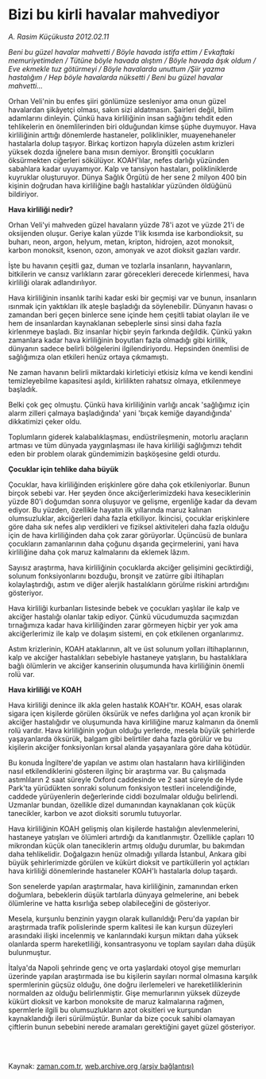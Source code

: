# Bizi bu kirli havalar mahvediyor

*A. Rasim Küçükusta 2012.02.11*

<td class="columnist-detail">
<p><i> Beni bu güzel havalar mahvetti / Böyle havada istifa ettim / Evkaftaki memuriyetimden / Tütüne böyle havada alıştım / Böyle havada âşık oldum / Eve ekmekle tuz götürmeyi / Böyle havalarda unuttum /Şiir yazma hastalığım / Hep böyle havalarda nüksetti / Beni bu güzel havalar mahvetti...</i></p>
<p>
<div id="haberMetinDiv">
<p>Orhan Veli'nin bu enfes şiiri gönlümüze sesleniyor ama onun güzel havalardan şikâyetçi olması, sakın sizi aldatmasın. Şairleri değil, bilim adamlarını dinleyin. Çünkü hava kirliliğinin insan sağlığını tehdit eden tehlikelerin en önemlilerinden biri olduğundan kimse şüphe duymuyor. Hava kirliliğinin arttığı dönemlerde hastaneler, poliklinikler, muayenehaneler hastalarla dolup taşıyor. Birkaç kortizon hapıyla düzelen astım krizleri yüksek dozda iğnelere bana mısın demiyor. Bronşitli çocukların öksürmekten ciğerleri sökülüyor. KOAH'lılar, nefes darlığı yüzünden sabahlara kadar uyuyamıyor. Kalp ve tansiyon hastaları, polikliniklerde kuyruklar oluşturuyor. Dünya Sağlık Örgütü de her sene 2 milyon 400 bin kişinin doğrudan hava kirliliğine bağlı hastalıklar yüzünden öldüğünü bildiriyor.
<p><b>Hava kirliliği nedir?</b>
<p>Orhan Veli'yi mahveden güzel havaların yüzde 78'i azot ve yüzde 21'i de oksijenden oluşur. Geriye kalan yüzde 1'lik kısımda ise karbondioksit, su buharı, neon, argon, helyum, metan, kripton, hidrojen, azot monoksit, karbon monoksit, ksenon, ozon, amonyak ve azot dioksit gazları vardır.
<p>İşte bu havanın çeşitli gaz, duman ve tozlarla insanların, hayvanların, bitkilerin ve cansız varlıkların zarar görecekleri derecede kirlenmesi, hava kirliliği olarak adlandırılıyor.
<p>Hava kirliliğinin insanlık tarihi kadar eski bir geçmişi var ve bunun, insanların ısınmak için yaktıkları ilk ateşle başladığı da söylenebilir. Dünyanın havası o zamandan beri geçen binlerce sene içinde hem çeşitli tabiat olayları ile ve hem de insanlardan kaynaklanan sebeplerle sinsi sinsi daha fazla kirlenmeye başladı. Biz insanlar hiçbir şeyin farkında değildik. Çünkü yakın zamanlara kadar hava kirliliğinin boyutları fazla olmadığı gibi kirlilik, dünyanın sadece belirli bölgelerini ilgilendiriyordu. Hepsinden önemlisi de sağlığımıza olan etkileri henüz ortaya çıkmamıştı.
<p>Ne zaman havanın belirli miktardaki kirleticiyi etkisiz kılma ve kendi kendini temizleyebilme kapasitesi aşıldı, kirlilikten rahatsız olmaya, etkilenmeye başladık.
<p>Belki çok geç olmuştu. Çünkü hava kirliliğinin varlığı ancak 'sağlığımız için alarm zilleri çalmaya başladığında' yani 'bıçak kemiğe dayandığında' dikkatimizi çeker oldu.
<p>Toplumların giderek kalabalıklaşması, endüstrileşmenin, motorlu araçların artması ve tüm dünyada yaygınlaşması ile hava kirliliği sağlığımızı tehdit eden bir problem olarak gündemimizin başköşesine geldi oturdu. 
<p><b>Çocuklar için tehlike daha büyük</b>
<p>Çocuklar, hava kirliliğinden erişkinlere göre daha çok etkileniyorlar. Bunun birçok sebebi var. Her şeyden önce akciğerlerimizdeki hava keseciklerinin yüzde 80'i doğumdan sonra oluşuyor ve gelişme, ergenliğe kadar da devam ediyor. Bu yüzden, özellikle hayatın ilk yıllarında maruz kalınan olumsuzluklar, akciğerleri daha fazla etkiliyor. İkincisi, çocuklar erişkinlere göre daha sık nefes alıp verdikleri ve fiziksel aktiviteleri daha fazla olduğu için de hava kirliliğinden daha çok zarar görüyorlar. Üçüncüsü de bunlara çocukların zamanlarının daha çoğunu dışarıda geçirmelerini, yani hava kirliliğine daha çok maruz kalmalarını da eklemek lâzım.
<p>Sayısız araştırma, hava kirliliğinin çocuklarda akciğer gelişimini geciktirdiği, solunum fonksiyonlarını bozduğu, bronşit ve zatürre gibi iltihapları kolaylaştırdığı, astım ve diğer alerjik hastalıkların görülme riskini artırdığını gösteriyor.
<p>Hava kirliliği kurbanları listesinde bebek ve çocukları yaşlılar ile kalp ve akciğer hastalığı olanlar takip ediyor. Çünkü vücudumuzda saçımızdan tırnağımıza kadar hava kirliliğinden zarar görmeyen hiçbir yer yok ama akciğerlerimiz ile kalp ve dolaşım sistemi, en çok etkilenen organlarımız.
<p>Astım krizlerinin, KOAH ataklarının, alt ve üst solunum yolları iltihaplarının, kalp ve akciğer hastalıkları sebebiyle hastaneye yatışların, bu hastalıklara bağlı ölümlerin ve akciğer kanserinin oluşumunda hava kirliliğinin önemli rolü var.
<p><b>Hava kirliliği ve KOAH</b>
<p>Hava kirliliği denince ilk akla gelen hastalık KOAH'tır. KOAH, esas olarak sigara içen kişilerde görülen öksürük ve nefes darlığına yol açan kronik bir akciğer hastalığıdır ve oluşumunda hava kirliliğine maruz kalmanın da önemli rolü vardır. Hava kirliliğinin yoğun olduğu yerlerde, mesela büyük şehirlerde yaşayanlarda öksürük, balgam gibi belirtiler daha fazla görülür ve bu kişilerin akciğer fonksiyonları kırsal alanda yaşayanlara göre daha kötüdür.
<p>Bu konuda İngiltere'de yapılan ve astımı olan hastaların hava kirliliğinden nasıl etkilendiklerini gösteren ilginç bir araştırma var. Bu çalışmada astımlıların 2 saat süreyle Oxford caddesinde ve 2 saat süreyle de Hyde Park'ta yürüdükten sonraki solunum fonksiyon testleri incelendiğinde, caddede yürüyenlerin değerlerinde ciddi bozulmalar olduğu belirlendi. Uzmanlar bundan, özellikle dizel dumanından kaynaklanan çok küçük tanecikler, karbon ve azot dioksiti sorumlu tutuyorlar. 
<p>Hava kirliliğinin KOAH gelişmiş olan kişilerde hastalığın alevlenmelerini, hastaneye yatışları ve ölümleri artırdığı da kanıtlanmıştır. Özellikle çapları 10 mikrondan küçük olan taneciklerin artmış olduğu durumlar, bu bakımdan daha tehlikelidir. Doğalgazın henüz olmadığı yıllarda İstanbul, Ankara gibi büyük şehirlerimizde görülen ve kükürt dioksit ve partiküllerin yol açtıkları hava kirliliği dönemlerinde hastaneler KOAH'lı hastalarla dolup taşardı.
<p>Son senelerde yapılan araştırmalar, hava kirliliğinin, zamanından erken doğumlara, bebeklerin düşük tartılarla dünyaya gelmelerine, ani bebek ölümlerine ve hatta kısırlığa sebep olabileceğini de gösteriyor.
<p>Mesela, kurşunlu benzinin yaygın olarak kullanıldığı Peru'da yapılan bir araştırmada trafik polislerinde sperm kalitesi ile kan kurşun düzeyleri arasındaki ilişki incelenmiş ve kanlarındaki kurşun miktarı daha yüksek olanlarda sperm hareketliliği, konsantrasyonu ve toplam sayıları daha düşük bulunmuştur.
<p>İtalya'da Napoli şehrinde genç ve orta yaşlardaki otoyol gişe memurları üzerinde yapılan araştırmada ise bu kişilerin sayıları normal olmasına karşılık spermlerinin güçsüz olduğu, öne doğru ilerlemeleri ve hareketliliklerinin normalden az olduğu belirlenmiştir. Gişe memurlarının yüksek düzeyde kükürt dioksit ve karbon monoksite de maruz kalmalarına rağmen, spermlerle ilgili bu olumsuzlukların azot oksitleri ve kurşundan kaynaklandığı ileri sürülmüştür. Bunlar da bize çocuk sahibi olamayan çiftlerin bunun sebebini nerede aramaları gerektiğini gayet güzel gösteriyor.</p></p></p></p></p></p></p></p></p></p></p></p></p></p></p></p></p></p></p></p></div>
</p>


<p><br>
		 </br></p></td>

Kaynak: [zaman.com.tr](http://zaman.com.tr/yazar.do?yazino=1243168), [web.archive.org (arşiv bağlantısı)](http://web.archive.org/web/20120214175320/http://zaman.com.tr:80/yazar.do?yazino=1243168)
